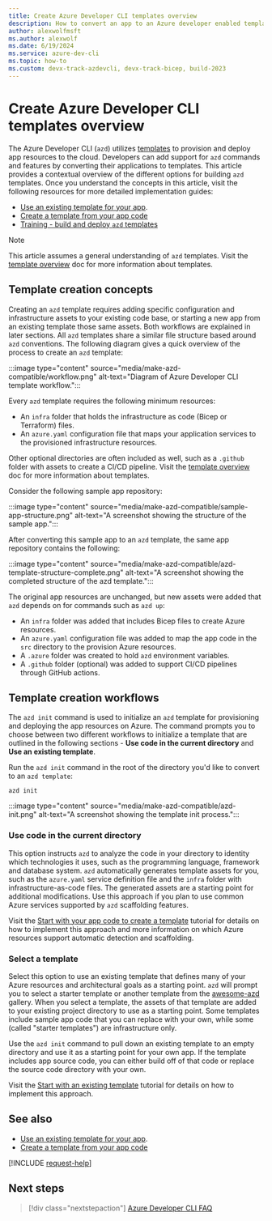 ```yaml
---
title: Create Azure Developer CLI templates overview
description: How to convert an app to an Azure developer enabled template.
author: alexwolfmsft
ms.author: alexwolf
ms.date: 6/19/2024
ms.service: azure-dev-cli
ms.topic: how-to
ms.custom: devx-track-azdevcli, devx-track-bicep, build-2023
---
```


# Create Azure Developer CLI templates overview

The Azure Developer CLI (`azd`) utilizes [templates](azd-templates.md) to provision and deploy app resources to the cloud. Developers can add support for `azd` commands and features by converting their applications to templates. This article provides a contextual overview of the different options for building `azd` templates. Once you understand the concepts in this article, visit the following resources for more detailed implementation guides:

- [Use an existing template for your app](use-existing-template.md).
- [Create a template from your app code](use-app-code.md)
- [Training - build and deploy `azd` templates](/training/paths/azure-developer-cli)

> [!NOTE]
> This article assumes a general understanding of `azd` templates. Visit the [template overview](azd-templates.md) doc for more information about templates.

## Template creation concepts

Creating an `azd` template requires adding specific configuration and infrastructure assets to your existing code base, or starting a new app from an existing template those same assets. Both workflows are explained in later sections. All `azd` templates share a similar file structure based around `azd` conventions. The following diagram gives a quick overview of the process to create an `azd` template:

:::image type="content" source="media/make-azd-compatible/workflow.png" alt-text="Diagram of Azure Developer CLI template workflow.":::

Every `azd` template requires the following minimum resources:

- An `infra` folder that holds the infrastructure as code (Bicep or Terraform) files.
- An `azure.yaml` configuration file that maps your application services to the provisioned infrastructure resources.

Other optional directories are often included as well, such as a `.github` folder with assets to create a CI/CD pipeline. Visit the [template overview](azd-templates.md) doc for more information about templates.

Consider the following sample app repository:

:::image type="content" source="media/make-azd-compatible/sample-app-structure.png" alt-text="A screenshot showing the structure of the sample app.":::

After converting this sample app to an `azd` template, the same app repository contains the following:

:::image type="content" source="media/make-azd-compatible/azd-template-structure-complete.png" alt-text="A screenshot showing the completed structure of the azd template.":::

The original app resources are unchanged, but new assets were added that `azd` depends on for commands such as `azd up`:

- An `infra` folder was added that includes Bicep files to create Azure resources.
- An `azure.yaml` configuration file was added to map the app code in the `src` directory to the provision Azure resources.
- A `.azure` folder was created to hold `azd` environment variables.
- A `.github` folder (optional) was added to support CI/CD pipelines through GitHub actions.

## Template creation workflows

The `azd init` command is used to initialize an `azd` template for provisioning and deploying the app resources on Azure. The command prompts you to choose between two different workflows to initialize a template that are outlined in the following sections - **Use code in the current directory** and **Use an existing template**.

Run the `azd init` command in the root of the directory you'd like to convert to an `azd template`:

```azdeveloper
azd init
```

:::image type="content" source="media/make-azd-compatible/azd-init.png" alt-text="A screenshot showing the template init process.":::

### Use code in the current directory

This option instructs `azd` to analyze the code in your directory to identity which technologies it uses, such as the programming language, framework and database system. `azd` automatically generates template assets for you, such as the `azure.yaml` service definition file and the `infra` folder with infrastructure-as-code files. The generated assets are a starting point for additional modifications. Use this approach if you plan to use common Azure services supported by `azd` scaffolding features.

Visit the [Start with your app code to create a template](use-app-code.md) tutorial for details on how to implement this approach and more information on which Azure resources support automatic detection and scaffolding.

### Select a template

Select this option to use an existing template that defines many of your Azure resources and architectural goals as a starting point. `azd` will prompt you to select a starter template or another template from the [awesome-azd](https://azure.github.io/awesome-azd/) gallery. When you select a template, the assets of that template are added to your existing project directory to use as a starting point. Some templates include sample app code that you can replace with your own, while some (called "starter templates") are infrastructure only.

Use the `azd init` command to pull down an existing template to an empty directory and use it as a starting point for your own app. If the template includes app source code, you can either build off of that code or replace the source code directory with your own.

Visit the [Start with an existing template](start-with-existing-template.md) tutorial for details on how to implement this approach.

## See also

- [Use an existing template for your app](start-with-existing-template.md).
- [Create a template from your app code](start-with-app-code.md)

[!INCLUDE [request-help](includes/request-help.md)]

## Next steps

> [!div class="nextstepaction"]
> [Azure Developer CLI FAQ](./faq.yml)
